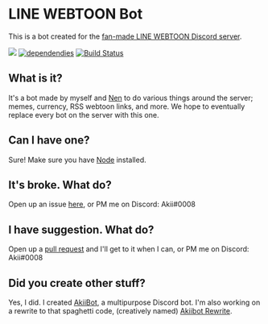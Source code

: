 # LINE WEBTOON Bot
This is a bot created for the [fan-made LINE WEBTOON Discord server](https://discord.gg/bQSYxqF).

[<img src="https://discordapp.com/api/guilds/382585019300053013/embed.png">](https://discord.gg/bQSYxqF) [![dependendies](https://david-dm.org/jennasisis/lwbot.svg)](https://david-dm.org/jennasisis/lwbot) [![Build Status](https://travis-ci.org/jennasisis/lwbot.svg?branch=master)](https://travis-ci.org/jennasisis/lwbot)

## What is it?
It's a bot made by myself and [Nen](http://github.com/SpacemannFinn) to do various things around the server; memes, currency, RSS webtoon links, and more. We hope to eventually replace every bot on the server with this one.

## Can I have one?
Sure! Make sure you have [Node](http://nodejs.org) installed.

## It's broke. What do?
Open up an issue [here](http://github.com/jennasisis/lwbot/issues), or PM me on Discord: Akii#0008

## I have suggestion. What do?
Open up a [pull request](http://github.com/jennasisis/lwbot/pulls) and I'll get to it when I can, or PM me on Discord: Akii#0008

## Did you create other stuff?
Yes, I did. I created [AkiiBot](http://github.com/jennasisis/AkiiBot), a multipurpose Discord bot. I'm also working on a rewrite to that spaghetti code, (creatively named) [Akiibot Rewrite](http://github.com/jennasisis/akiibot-rewrite).
